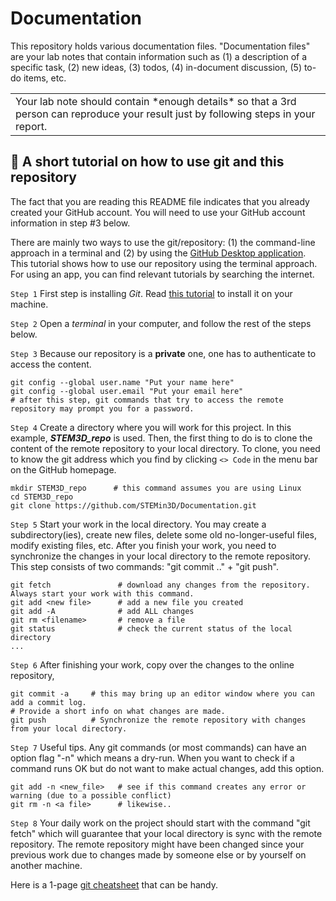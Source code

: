 # Documentation
This repository holds various documentation files. 
"Documentation files" are your lab notes that contain information such as (1) a description of a specific task, (2) new ideas, (3) todos, (4) in-document discussion, (5) to-do items, etc.

<table><tr><td>Your lab note should contain *enough details* so that a 3rd person can reproduce your result just by following steps in your report.</td></tr></table>

## 👀 A short tutorial on how to use git and this repository
The fact that you are reading this README file indicates that you already created your GitHub account. You will need to use your GitHub account information in step #3 below.

There are mainly two ways to use the git/repository: (1) the command-line approach in a terminal and (2) by using the [GitHub Desktop application](https://desktop.github.com/). This tutorial shows how to use our repository using the terminal approach. For using an app, you can find relevant tutorials by searching the internet.

`Step 1` First step is installing *Git*. Read [this tutorial](https://github.com/git-guides/install-git) to install it on your machine.

`Step 2` Open a *terminal* in your computer, and follow the rest of the steps below.

`Step 3` Because our repository is a __private__ one, one has to authenticate to access the content.
```shell
git config --global user.name "Put your name here"
git config --global user.email "Put your email here"
# after this step, git commands that try to access the remote repository may prompt you for a password.
```
`Step 4` Create a directory where you will work for this project. In this example, ***STEM3D_repo*** is used. 
Then, the first thing to do is to clone the content of the remote repository to your local directory. 
To clone, you need to know the git address which you find by clicking `<> Code` in the menu bar on the GitHub homepage.
```shell
mkdir STEM3D_repo      # this command assumes you are using Linux
cd STEM3D_repo
git clone https://github.com/STEMin3D/Documentation.git
```
`Step 5` Start your work in the local directory. You may create a subdirectory(ies), create new files, 
delete some old no-longer-useful files, modify existing files, etc. After you finish your work, you need to 
synchronize the changes in your local directory to the remote repository. This step consists of two commands: "git commit .." + "git push".
```shell
git fetch               # download any changes from the repository. Always start your work with this command.
git add <new file>      # add a new file you created
git add -A              # add ALL changes
git rm <filename>       # remove a file
git status              # check the current status of the local directory
...
```

`Step 6` After finishing your work, copy over the changes to the online repository,
```shell
git commit -a     # this may bring up an editor window where you can add a commit log.
# Provide a short info on what changes are made.
git push          # Synchronize the remote repository with changes from your local directory.
```

`Step 7` Useful tips. Any git commands (or most commands) can have an option flag "-n" which means a dry-run. 
When you want to check if a command runs OK but do not want to make actual changes, add this option. 
```shell
git add -n <new_file>   # see if this command creates any error or warning (due to a possible conflict)
git rm -n <a file>      # likewise..
```

`Step 8` Your daily work on the project should start with the command "git fetch" which will guarantee that your 
local directory is sync with the remote repository. The remote repository might have been changed since your 
previous work due to changes made by someone else or by yourself on another machine.

Here is a 1-page [git cheatsheet](https://rogerdudler.github.io/git-guide/files/git_cheat_sheet.pdf) that can be handy. 
